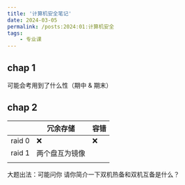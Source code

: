 ```yaml
---
title: '计算机安全笔记'
date: 2024-03-05
permalink: /posts:2024:01:计算机安全
tags:
    - 专业课
---
```


## chap 1
可能会考用到了什么性（期中 & 期末）



## chap 2

|        | 冗余存储       | 容错 |
| ------ | -------------- | ---- |
| raid 0 | ❌              | ❌    |
| raid 1 | 两个盘互为镜像 |      |
|        |                |      |



大题出法：可能问你 请你简介一下双机热备和双机互备是什么？
